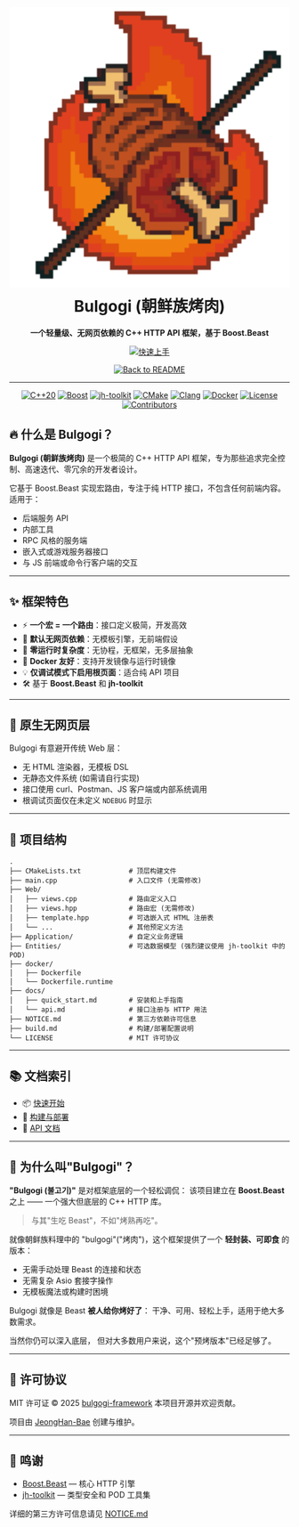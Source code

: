 <div align="center" style="margin-top: 20px; margin-bottom: -30px;">
  <img src="https://raw.githubusercontent.com/bulgogi-framework/.github/main/res/img/Bulgogi.svg" alt="bulgogi logo" style="max-width: 100%; max-height: 1024px;">
</div>

<h1 align="center">Bulgogi (朝鲜族烤肉)</h1>

<p align="center">
  <b>一个轻量级、无网页依赖的 C++ HTTP API 框架，基于 Boost.Beast</b>
</p>

<p align="center">
  <a href="https://github.com/bulgogi-framework/bulgogi/blob/main/docs/quick_start.md">
    <img src="https://img.shields.io/badge/Quick%20Start-black?style=for-the-badge&logo=fastapi" alt="快速上手"/>
  </a>
</p>

<p align="center">
  <a href="https://github.com/bulgogi-framework/bulgogi#readme">
    <img src="https://img.shields.io/badge/Back%20to%20English%20README-black?style=for-the-badge&logo=github" alt="Back to README"/>
  </a>
</p>

---

<div align="center">

[![C++20](https://img.shields.io/badge/C%2B%2B-20-violet.svg)](https://en.cppreference.com/w/cpp/20)
[![Boost](https://img.shields.io/badge/Boost-1.88-blue.svg)](https://www.boost.org/)
[![jh-toolkit](https://img.shields.io/badge/jh--toolkit-1.3.x--LTS-brightgreen)](https://github.com/JeongHan-Bae/JH-Toolkit/tree/1.3.x-LTS)
[![CMake](https://img.shields.io/badge/CMake-3.25%2B-blue)](https://cmake.org/)
[![Clang](https://img.shields.io/badge/Clang-14.0%2B-yellow)](https://clang.llvm.org/)
[![Docker](https://img.shields.io/badge/Docker-Buildx-lightgrey)](https://docs.docker.com/buildx/working-with-buildx/)
[![License](https://img.shields.io/badge/License-MIT-blue.svg)](LICENSE)
[![Contributors](https://img.shields.io/github/contributors/bulgogi-framework/bulgogi.svg)](https://github.com/bulgogi-framework/bulgogi/graphs/contributors)

</div>

## 🔥 什么是 Bulgogi？

**Bulgogi (朝鲜族烤肉)** 是一个极简的 C++ HTTP API 框架，专为那些追求完全控制、高速迭代、零冗余的开发者设计。

它基于 Boost.Beast 实现宏路由，专注于纯 HTTP 接口，不包含任何前端内容。
适用于：

* 后端服务 API
* 内部工具
* RPC 风格的服务端
* 嵌入式或游戏服务器接口
* 与 JS 前端或命令行客户端的交互

---

## ✨ 框架特色

* ⚡️ **一个宏 = 一个路由**：接口定义极简，开发高效
* 🧩 **默认无网页依赖**：无模板引擎，无前端假设
* 🐚 **零运行时复杂度**：无协程，无框架，无多层抽象
* 🐳 **Docker 友好**：支持开发镜像与运行时镜像
* 💡 **仅调试模式下启用根页面**：适合纯 API 项目
* 🛠️ 基于 **Boost.Beast** 和 **jh-toolkit**

---

## 🧩 原生无网页层

Bulgogi 有意避开传统 Web 层：

* 无 HTML 渲染器，无模板 DSL
* 无静态文件系统 (如需请自行实现)
* 接口使用 curl、Postman、JS 客户端或内部系统调用
* 根调试页面仅在未定义 `NDEBUG` 时显示

---

## 📁 项目结构

```text
.
├── CMakeLists.txt            # 顶层构建文件
├── main.cpp                  # 入口文件 (无需修改)
├── Web/
│   ├── views.cpp             # 路由定义入口
│   ├── views.hpp             # 路由宏 (无需修改)
│   ├── template.hpp          # 可选嵌入式 HTML 注册表
│   └── ...                   # 其他预定义方法
├── Application/              # 自定义业务逻辑
├── Entities/                 # 可选数据模型 (强烈建议使用 jh-toolkit 中的 POD)
├── docker/
│   ├── Dockerfile
│   └── Dockerfile.runtime
├── docs/
│   ├── quick_start.md        # 安装和上手指南
│   └── api.md                # 接口注册与 HTTP 用法
├── NOTICE.md                 # 第三方依赖许可信息
├── build.md                  # 构建/部署配置说明
└── LICENSE                   # MIT 许可协议
```

---

## 📚 文档索引

* 📦 [快速开始](docs/quick_start.md)
* 🔧 [构建与部署](build.md)
* 📖 [API 文档](docs/api.md)

---

## 🍖 为什么叫"Bulgogi"？

**"Bulgogi (불고기)"** 是对框架底层的一个轻松调侃：
该项目建立在 **Boost.Beast** 之上 —— 一个强大但底层的 C++ HTTP 库。

> 与其"生吃 Beast"，不如"烤熟再吃"。

就像朝鲜族料理中的 "bulgogi"("烤肉")，这个框架提供了一个 **轻封装、可即食** 的版本：

* 无需手动处理 Beast 的连接和状态
* 无需复杂 Asio 套接字操作
* 无模板魔法或构建时困境

Bulgogi 就像是 Beast **被人给你烤好了**：
干净、可用、轻松上手，适用于绝大多数需求。

当然你仍可以深入底层，
但对大多数用户来说，这个"预烤版本"已经足够了。

---

## 📄 许可协议

MIT 许可证 © 2025 [bulgogi-framework](https://github.com/bulgogi-framework)
本项目开源并欢迎贡献。

项目由 [JeongHan-Bae](https://github.com/JeongHan-Bae) 创建与维护。

---

## 🤝 鸣谢

* [Boost.Beast](https://github.com/boostorg/beast) — 核心 HTTP 引擎
* [jh-toolkit](https://github.com/JeongHan-Bae/jh-toolkit) — 类型安全和 POD 工具集

详细的第三方许可信息请见 [NOTICE.md](./NOTICE.md)
